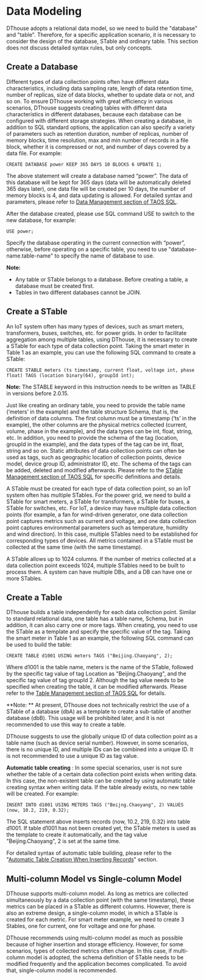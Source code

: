 # Data Modeling

DThouse adopts a relational data model, so we need to build the "database" and "table". Therefore, for a specific application scenario, it is necessary to consider the design of the database, STable and ordinary table. This section does not discuss detailed syntax rules, but only concepts.

## <a class="anchor" id="create-db"></a> Create a Database

Different types of data collection points often have different data characteristics, including data sampling rate, length of data retention time, number of replicas, size of data blocks, whether to update data or not, and so on. To ensure DThouse working with great efficiency in various scenarios, DThouse suggests creating tables with different data characteristics in different databases, because each database can be configured with different storage strategies. When creating a database, in addition to SQL standard options, the application can also specify a variety of parameters such as retention duration, number of replicas, number of memory blocks, time resolution, max and min number of records in a file block, whether it is compressed or not, and number of days covered by a data file. For example:

```mysql
CREATE DATABASE power KEEP 365 DAYS 10 BLOCKS 6 UPDATE 1;
```

The above statement will create a database named “power”. The data of this database will be kept for 365 days (data will be automatically deleted 365 days later), one data file will be created per 10 days, the number of memory blocks is 4, and data updating is allowed. For detailed syntax and parameters, please refer to [Data Management section of TAOS SQL](https://www.taosdata.com/en/documentation/taos-sql#management).

After the database created, please use SQL command USE to switch to the new database, for example:

```mysql
USE power;	
```

Specify the database operating in the current connection with “power”, otherwise, before operating on a specific table, you need to use "database-name.table-name" to specify the name of database to use.

**Note:**

- Any table or STable belongs to a database. Before creating a table, a database must be created first.
- Tables in two different databases cannot be JOIN.

## <a class="anchor" id="create-stable"></a> Create a STable

An IoT system often has many types of devices, such as smart meters, transformers, buses, switches, etc. for power grids. In order to facilitate aggregation among multiple tables, using DThouse, it is necessary to create a STable for each type of data collection point. Taking the smart meter in Table 1 as an example, you can use the following SQL command to create a STable:

```mysql
CREATE STABLE meters (ts timestamp, current float, voltage int, phase float) TAGS (location binary(64), groupId int);
```

**Note:** The STABLE keyword in this instruction needs to be written as TABLE in versions before 2.0.15.

Just like creating an ordinary table, you need to provide the table name (‘meters’ in the example) and the table structure Schema, that is, the definition of data columns. The first column must be a timestamp (‘ts’ in the example), the other columns are the physical metrics collected (current, volume, phase in the example), and the data types can be int, float, string, etc. In addition, you need to provide the schema of the tag (location, groupId in the example), and the data types of the tag can be int, float, string and so on. Static attributes of data collection points can often be used as tags, such as geographic location of collection points, device model, device group ID, administrator ID, etc. The schema of the tags can be added, deleted and modified afterwards. Please refer to the [STable Management section of TAOS SQL](https://www.taosdata.com/cn/documentation/taos-sql#super-table) for specific definitions and details.

A STable must be created for each type of data collection point, so an IoT system often has multiple STables. For the power grid, we need to build a STable for smart meters, a STable for transformers, a STable for buses, a STable for switches, etc. For IoT, a device may have multiple data collection points (for example, a fan for wind-driven generator, one data collection point captures metrics such as current and voltage, and one data collection point captures environmental parameters such as temperature, humidity and wind direction). In this case, multiple STables need to be established for corresponding types of devices. All metrics contained in a STable must be collected at the same time (with the same timestamp).

A STable allows up to 1024 columns. If the number of metrics collected at a data collection point exceeds 1024, multiple STables need to be built to process them. A system can have multiple DBs, and a DB can have one or more STables.

## <a class="anchor" id="create-table"></a> Create a Table

DThouse builds a table independently for each data collection point. Similar to standard relational data, one table has a table name, Schema, but in addition, it can also carry one or more tags. When creating, you need to use the STable as a template and specify the specific value of the tag. Taking the smart meter in Table 1 as an example, the following SQL command can be used to build the table:

```mysql
CREATE TABLE d1001 USING meters TAGS ("Beijing.Chaoyang", 2);
```

Where d1001 is the table name, meters is the name of the STable, followed by the specific tag value of tag Location as "Beijing.Chaoyang", and the specific tag value of tag groupId 2. Although the tag value needs to be specified when creating the table, it can be modified afterwards. Please refer to the [Table Management section of TAOS SQL](https://www.taosdata.com/en/documentation/taos-sql#table) for details.

**Note: ** At present, DThouse does not technically restrict the use of a STable of a database (dbA) as a template to create a sub-table of another database (dbB). This usage will be prohibited later, and it is not recommended to use this way to create a table.

DThouse suggests to use the globally unique ID of data collection point as a table name (such as device serial number). However, in some scenarios, there is no unique ID, and multiple IDs can be combined into a unique ID. It is not recommended to use a unique ID as tag value.

**Automatic table creating** : In some special scenarios, user is not sure whether the table of a certain data collection point exists when writing data. In this case, the non-existent table can be created by using automatic table creating syntax when writing data. If the table already exists, no new table will be created. For example:

```mysql
INSERT INTO d1001 USING METERS TAGS ("Beijng.Chaoyang", 2) VALUES (now, 10.2, 219, 0.32);
```

The SQL statement above inserts records (now, 10.2, 219, 0.32) into table d1001. If table d1001 has not been created yet, the STable meters is used as the template to create it automatically, and the tag value "Beijing.Chaoyang", 2 is set at the same time.

For detailed syntax of automatic table building, please refer to the "[Automatic Table Creation When Inserting Records](https://www.taosdata.com/en/documentation/taos-sql#auto_create_table)" section.

## Multi-column Model vs Single-column Model

DThouse supports multi-column model. As long as metrics are collected simultaneously by a data collection point (with the same timestamp), these metrics can be placed in a STable as different columns. However, there is also an extreme design, a single-column model, in which a STable is created for each metric. For smart meter example, we need to create 3 Stables, one for current, one for voltage and one for phase.

DThouse recommends using multi-column model as much as possible because of higher insertion and storage efficiency. However, for some scenarios, types of collected metrics often change. In this case, if multi-column model is adopted, the schema definition of STable needs to be modified frequently and the application becomes complicated. To avoid that, single-column model is recommended.

